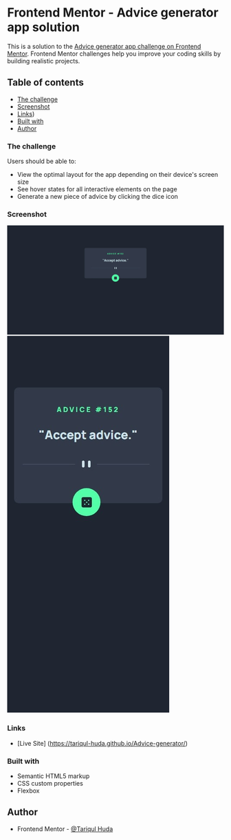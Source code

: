 # Frontend Mentor - Advice generator app solution

This is a solution to the [Advice generator app challenge on Frontend Mentor](https://www.frontendmentor.io/challenges/advice-generator-app-QdUG-13db). Frontend Mentor challenges help you improve your coding skills by building realistic projects.

## Table of contents

  - [The challenge](#the-challenge)
  - [Screenshot](#screenshot)
  - [Links](#links))
  - [Built with](#built-with)
  - [Author](#author)



### The challenge

Users should be able to:

- View the optimal layout for the app depending on their device's screen size
- See hover states for all interactive elements on the page
- Generate a new piece of advice by clicking the dice icon

### Screenshot

![Desktop](./Desktop.jpeg)
![Mobile](./Mobile.jpeg)


### Links
- [Live Site] (https://tariqul-huda.github.io/Advice-generator/)
### Built with

- Semantic HTML5 markup
- CSS custom properties
- Flexbox


## Author

- Frontend Mentor - [@Tariqul Huda](https://www.frontendmentor.io/profile/Tariqul-huda)


